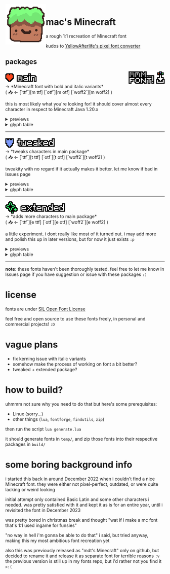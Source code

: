 <img align="left" src="GITHUB/bennett.png" alt="strange grass block">

<h1>mac's Minecraft</h2>

a rough 1:1 recreation of Minecraft font

kudos to [YellowAfterlife's pixel font converter](https://yal.cc/r/20/pixelfont/)


<h2>packages</h2>

<img align="right" src="./GITHUB/mmm... font!.png">

<img align="center" src="./GITHUB/main%20package.png" alt="main">
<br>
→ *Minecraft font with bold and italic variants*
<br>
( 📥 ← [`ttf`][m ttf] [`otf`][m otf] [`woff2`][m woff2] )

[m ttf]: https://github.com/macimas/mac's%20Minecraft/raw/main/mac's%20Minecraft%20ttf.zip
[m otf]: https://github.com/macimas/mac's%20Minecraft/raw/main/mac's%20Minecraft%20otf.zip
[m woff2]: https://github.com/macimas/mac's%20Minecraft/raw/main/mac's%20Minecraft%20woff2.zip

this is most likely what you're looking for! it should cover almost every character in respect to Minecraft Java 1.20.x

<details>
	<summary>previews</summary>
	some sample text
	<br>
	<img src="./GITHUB/main preview 1.png">
	<hr>
	bold and italic variants, with bold being strange as ever
	<br>
	please note that italic has a little kerning issue that i do not know how to fix yet. sorry
	<img src="./GITHUB/main preview 2.png">
	<hr>
	a boring little story
	<br>
	<img src="./GITHUB/main preview 3.png">
	<hr>
	some goofy thing i wrote for some odd reason
	<br>
	<img src="./GITHUB/main preview 4.png">
</details>

<details>
	<summary>glyph table</summary>
	<img src="./base/mac's Minecraft/table.png">
</details>

<hr>

<img align="center" src="./GITHUB/tweaked%20package.png" alt="tweaked">
<br>
→ *tweaks characters in main package*
<br>
( 📥 ← [`ttf`][t ttf] [`otf`][t otf] [`woff2`][t woff2] )

[t ttf]: https://github.com/macimas/mac's%20Minecraft/raw/main/mac's%20Tweaked%20Minecraft%20ttf.zip
[t otf]: https://github.com/macimas/mac's%20Minecraft/raw/main/mac's%20Tweaked%20Minecraft%20otf.zip
[t woff2]: https://github.com/macimas/mac's%20Minecraft/raw/main/mac's%20Tweaked%20Minecraft%20woff2.zip

tweakity with no regard if it actually makes it better. let me know if bad in Issues page

<details>
	<summary>previews</summary>
	tweaks some things, i guess..
	<br>
	<img src="./GITHUB/tweaked preview 1.png">
	<hr>
	bold variant should be more readable
	<br>
	<img src="./GITHUB/tweaked preview 2.png">
	<hr>
	some characters will not be bolden, for reasons!
	<br>
	<img src="./GITHUB/tweaked preview 3.png">
</details>

<details>
	<summary>glyph table</summary>
	<img src="./base/mac's Tweaked Minecraft/table.png">
	<br>
	<img src="./base/mac's Tweaked Minecraft/Bold/table.png">
</details>

<hr>

<img align="center" src="./GITHUB/extended%20package.png" alt="extended">
<br>
→ *adds more characters to main package*
<br>
( 📥 ← [`ttf`][e ttf] [`otf`][e otf] [`woff2`][e woff2] )

[e ttf]: https://github.com/macimas/mac's%20Minecraft/raw/main/mac's%20Extended%20Minecraft%20ttf.zip
[e otf]: https://github.com/macimas/mac's%20Minecraft/raw/main/mac's%20Extended%20Minecraft%20otf.zip
[e woff2]: https://github.com/macimas/mac's%20Minecraft/raw/main/mac's%20Extended%20Minecraft%20woff2.zip

a little experiment. i dont really like most of it turned out. i may add more and polish this up in later versions, but for now it just exists `:p`

<details>
	<summary>previews</summary>
	a little arrowy and sparkly preview, with (most likely) bonked Shavian sentence
	<br>
	<img src="./GITHUB/extended preview 1.png">
	<br>
	please note that some characters aren't built properly due to the converter i use. it does provide a fix but filesize triples and im too stubborn, so yeah. i dont realy care for now since you probably dont really need to use this package anyway
	<br>
	<img src="./GITHUB/extended preview 2.png">
</details>

<details>
	<summary>glyph table</summary>
	<img src="./base/mac's Extended Minecraft/table.png">
</details>

<hr>

**note:** these fonts haven't been thoroughly tested. feel free to let me know in Issues page if you have suggestion or issue with these packages `:)`


# license
fonts are under [SIL Open Font License](./LICENSE)

feel free and open source to use these fonts freely, in personal and commercial projects! `:D`


# vague plans

- fix kerning issue with italic variants
- somehow make the process of working on font a bit better?
- tweaked + extended package?


# how to build?
uhmmm not sure why you need to do that but here's some prerequisites:

- Linux (sorry...)
- other things (`lua`, `fontforge`, `findutils`, `zip`)

then run the script `lua generate.lua`

it should generate fonts in `temp/`, and zip those fonts into their respective packages in `build/`

# some boring background info

i started this back in around December 2022 when i couldn't find a nice Minecraft font. they were either not pixel-perfect, outdated, or were quite lacking or weird looking

initial attempt only contained Basic Latin and some other characters i needed. was pretty satisfied with it and kept it as is for an entire year, until i revisited the font in December 2023

was pretty bored in christmas break and thought "wat if i make a mc font that's 1:1 used ingame for funsies"

"no way in hell i'm gonna be able to do that" i said, but tried anyway, making this my most ambitious font recreation yet

also this was previously released as "mdt's Minecraft" only on github, but decided to rename it and release it as separate font for terrible reasons `:v` the previous version is still up in my fonts repo, but i'd rather not you find it `>:(` 